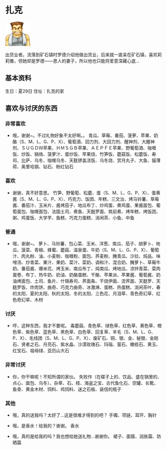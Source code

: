 # 扎克

![扎克.png](扎克.png)

出货业者。流落到矿石镇时罗德介绍他做出货业，后来就一直呆在矿石镇，喜欢莉莉雅，但她却是罗德——恩人的妻子，所以他也只能将爱意深藏心底...

## 基本资料

生日：夏29日
住址：扎克的家

## 喜欢与讨厌的东西

### 非常喜欢

- 哦，谢谢~。不过礼物好象不太好啊。。
青瓜、草莓、番茄、菠萝、苹果、奶酪（S、M、L、G、P、X）、葡萄酒、回力剂、大回力剂、醒神剂、大醒神剂、ＳＵＧＤＷ苹果、ＨＭＳＧＢ苹果、ＡＥＰＦＥ苹果、野葡萄酒、咖喱饭、炒饭、锅烙、菠萝汁、蛋炒饭、苹果烧、竹笋饭、蘑菇饭、松蘑饭、寿司、比萨、乌冬、咖喱乌冬、天麸锣盖浇饭、乌冬烧、赏月丸子、大鱼、猫薄荷、奥里哈钢、钻石、粉红钻石

### 喜欢

- 谢谢，真不好意思。
竹笋、野葡萄、松蘑、蛋（S、M、L、G、P、X）、蛋黄酱（S、M、L、G、P、X）、巧克力、饭团、年糕、三文治、烤马铃薯、草莓酱、番茄汁、玉米片、酱烤茄子、地瓜布丁、炒鸡蛋、煮鸡蛋、果酱面包、葡萄面包、咖喱面包、法国土司、煮鱼、天麸罗面、筑前煮、烤年糕、烤饭团、粥、鸡蛋饭、大学芋、鱼糕、巧克力蛋糕、消闲茶、小鱼、中鱼

### 普通

- 哦，谢谢~。
萝卜、马铃薯、包心菜、玉米、洋葱、南瓜、茄子、胡萝卜、地瓜、菠菜、青椒、蜂蜜、蘑菇、温泉蛋、牛奶（S、M、L、G、P、X）、葡萄汁、肉丸粉、油、小麦粉、咖喱粉、面包、荞麦粉、腌青瓜、沙拉、炖品、味噌汤、炒青菜、果汁、果奶、菜汁、菜奶、调和汁、混合奶、腌萝卜、草莓牛奶、番茄酱、爆米花、烤玉米、南瓜布丁、炖南瓜、烤地瓜、凉拌青菜、菜肉蛋卷、布丁、热牛奶、奶油、奶酪蛋糕、干酪、苹果派、苹果酱、葡萄酱、奶油烤面包、土司、鱼片、什锦寿司、荞面条、干烧伊面、烫荞面、天麸罗、天麸罗饭、炸肉饼、曲奇、巧克力曲奇、冰激淋、蛋糕、热蛋糕、消闲茶叶、春的太阳、夏的太阳、秋的太阳、冬的太阳、三色花、月泪草、青色奇幻草、红色奇幻草、木材

### 讨厌

- 哼，这种东西，我才不要呢。
毒蘑菇、青色草、绿色草、红色草、黄色草、橙色草、紫色草、蓝色草、黑色草、白色草、回复草、羊毛（S、M、L、G、P、X）、毛线团（S、M、L、G、P、X）、废矿石、铜、银、金、秘银、金刚石、贤者之石、月亮石、紫水晶、沙漠玫瑰石、玛瑙、萤石、橄榄石、黄玉、红宝石、祖母绿、亚历山大石

### 非常讨厌

- 你，你干嘛呢！不知所谓的家伙。
失败作（在碟子上的、饮品、盛在锅里的、点心、面包、乌冬）、杂草、石、枝、海盗之宝、古代鱼化石、空罐、长靴、鱼骨、黄金木材、饲料、鸡饲料、迷之石板、装信的瓶子

### 其他

- 哦，真的送我吗？太好了…这是很难才得到的吧？
手镯、项链、耳环、胸针

- 哦，是香水！给我的？谢谢。
香水

- 哦，真的是给我的吗？我也想给她送礼物…谢谢你。
裙子、面膜、润肤霜、防晒霜
